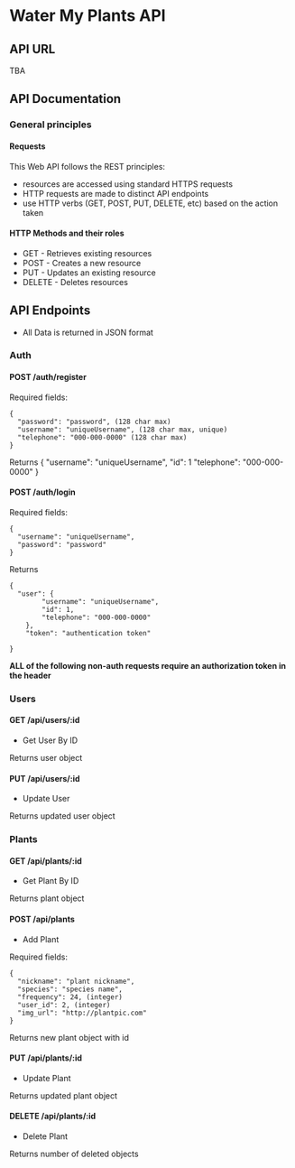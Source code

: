 # Water My Plants API

## API URL

TBA

## API Documentation

### General principles

#### Requests
This Web API follows the REST principles:
- resources are accessed using standard HTTPS requests
- HTTP requests are made to distinct API endpoints
- use HTTP verbs (GET, POST, PUT, DELETE, etc) based on the action taken

#### HTTP Methods and their roles
- GET - Retrieves existing resources
- POST - Creates a new resource
- PUT - Updates an existing resource
- DELETE - Deletes resources

## API Endpoints
- All Data is returned in JSON format

### Auth
#### POST /auth/register
Required fields:
```
{ 
  "password": "password", (128 char max)
  "username": "uniqueUsername", (128 char max, unique)
  "telephone": "000-000-0000" (128 char max)
}
```
Returns 
  {
    "username": "uniqueUsername",
    "id": 1
    "telephone": "000-000-0000"
  }

#### POST /auth/login
Required fields:
```
{
  "username": "uniqueUsername",
  "password": "password"
}
```
Returns 
```
{
  "user": {
        "username": "uniqueUsername",
        "id": 1,
        "telephone": "000-000-0000"
    },
    "token": "authentication token"

}
```

**ALL of the following non-auth requests require an authorization token in the header**

### Users
#### GET /api/users/:id
- Get User By ID

Returns user object

#### PUT /api/users/:id
- Update User 

Returns updated user object

### Plants

#### GET /api/plants/:id
- Get Plant By ID

Returns plant object

#### POST /api/plants
- Add Plant

Required fields:
```
{ 
  "nickname": "plant nickname",
  "species": "species name",
  "frequency": 24, (integer)
  "user_id": 2, (integer)
  "img_url": "http://plantpic.com"
}
```
Returns new plant object with id

#### PUT /api/plants/:id
- Update Plant

Returns updated plant object

#### DELETE /api/plants/:id
- Delete Plant

Returns number of deleted objects
